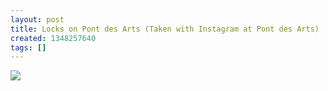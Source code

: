 ```yaml
---
layout: post
title: Locks on Pont des Arts (Taken with Instagram at Pont des Arts)
created: 1348257640
tags: []
---
```

![](http://24.media.tumblr.com/tumblr_mapu95MCqF1rsr8w3o1_500.jpg)


